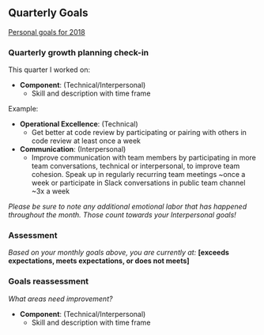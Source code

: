 ## Quarterly Goals

[Personal goals for 2018](annual-goals.md)

### Quarterly growth planning check-in

This quarter I worked on:


- **Component**: (Technical/Interpersonal)
  - Skill and description with time frame

Example:

- **Operational Excellence**: (Technical)
  - Get better at code review by participating or pairing with others in code review at least once a week
- **Communication**: (Interpersonal)
  - Improve communication with team members by participating in more team conversations, technical or interpersonal, to improve team cohesion. Speak up in regularly recurring team meetings ~once a week or participate in Slack conversations in public team channel ~3x a week


_Please be sure to note any additional emotional labor that has happened throughout the month. Those count towards your Interpersonal goals!_

### Assessment

_Based on your monthly goals above, you are currently at:_ **[exceeds expectations, meets expectations, or does not meets]**

### Goals reassessment

_What areas need improvement?_

- **Component**: (Technical/Interpersonal)
  - Skill and description with time frame
